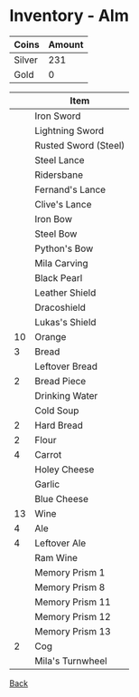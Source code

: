 # Inventory - Alm

| Coins  | Amount |
| ------ | ------ |
| Silver | 231    |
| Gold   | 0      |

| <!-- --> | Item                 |
| -------- | -------------------- |
|          | Iron Sword           |
|          | Lightning Sword      |
|          | Rusted Sword (Steel) |
|          | Steel Lance          |
|          | Ridersbane           |
|          | Fernand's Lance      |
|          | Clive's Lance        |
|          | Iron Bow             |
|          | Steel Bow            |
|          | Python's Bow         |
|          | Mila Carving         |
|          | Black Pearl          |
|          | Leather Shield       |
|          | Dracoshield          |
|          | Lukas's Shield       |
| 10       | Orange               |
| 3        | Bread                |
|          | Leftover Bread       |
| 2        | Bread Piece          |
|          | Drinking Water       |
|          | Cold Soup            |
| 2        | Hard Bread           |
| 2        | Flour                |
| 4        | Carrot               |
|          | Holey Cheese         |
|          | Garlic               |
|          | Blue Cheese          |
| 13       | Wine                 |
| 4        | Ale                  |
| 4        | Leftover Ale         |
|          | Ram Wine             |
|          | Memory Prism 1       |
|          | Memory Prism 8       |
|          | Memory Prism 11      |
|          | Memory Prism 12      |
|          | Memory Prism 13      |
| 2        | Cog                  |
|          | Mila's Turnwheel     |

[Back](README.md)
